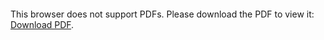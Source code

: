 <object data="christ-in-song/CIS1908pdfs/466.pdf" type="application/pdf" width="100%" height="1024px">
    <embed src="christ-in-song/CIS1908pdfs/466.pdf">
        <p>This browser does not support PDFs. Please download the PDF to view it: <a href="christ-in-song/CIS1908pdfs/466.pdf">Download PDF</a>.</p>
    </embed>
</object>
